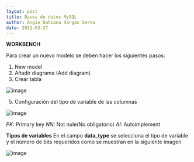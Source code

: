 ```yaml
---
layout: post
title: Bases de datos MySQL
author: Angie Dahiana Vargas Serna
date: 2021-03-27
---
```

 **WORKBENCH**
 
Para crear un nuevo modelo se deben hacer los siguientes pasos:
 1. New model
 2. Añadir diagrama (Add diagram)
 3. Crear tabla 
 
 ![image](https://user-images.githubusercontent.com/64289042/112903629-6731f000-90ad-11eb-8d53-b32ac441ad27.png)
 
 5. Configuración del tipo de variable de las columnas 

![image](https://user-images.githubusercontent.com/64289042/112903709-82046480-90ad-11eb-8ef5-799a50d69a32.png)

*PK:* Primary key
*NN:* Not nule(No obligatorio) 
*AI:* Autoimplement 
 
**Tipos de variables**
En el campo **data_type** se selecciona el tipo de variable y el número de bits requeridos como se muestran en la siguiente imagen

![image](https://user-images.githubusercontent.com/64289042/112903005-9300a600-90ac-11eb-93f5-5a01d3435244.png)




















